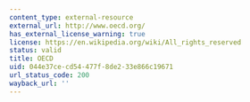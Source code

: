 ```yaml
---
content_type: external-resource
external_url: http://www.oecd.org/
has_external_license_warning: true
license: https://en.wikipedia.org/wiki/All_rights_reserved
status: valid
title: OECD
uid: 044e37ce-cd54-477f-8de2-33e866c19671
url_status_code: 200
wayback_url: ''
---
```


